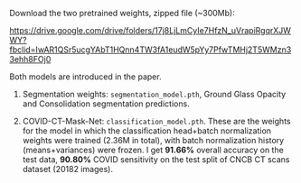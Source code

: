 Download the two pretrained weights, zipped file (~300Mb):

https://drive.google.com/drive/folders/17j8LjLmCyIe7HfzN_uVrapiRgqrXJWWY?fbclid=IwAR1QSr5ucgYAbT1HQnn4TW3fA1eudW5pYy7PfwTMHj2T5WMzn33ehh8FOj0

Both models are introduced in the paper.

1. Segmentation weights: `segmentation_model.pth`, Ground Glass Opacity and Consolidation segmentation predictions. 

2. COVID-CT-Mask-Net: `classification_model.pth`. These are the weights for the model in which the classification head+batch normalization weights were trained (2.36M in total), with batch normalization history (means+variances) were frozen. 
I get **91.66%** overall accuracy on the test data, **90.80%** COVID sensitivity on the test split of CNCB CT scans dataset (20182 images).



